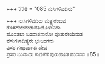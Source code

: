 +++
title = "085 ನುಸಿಗಳಿವದಿರು"

+++
ನುಸಿಗಳಿವದಿರು ಮತ್ರ್ಯರೆಂಬವ  
ರೊಸಗೆಯಮರಾವತಿಯೊಳೇನಿದು  
ಹೊಸತಲಾ ಬಂದಾತನಾರೋ ಪೂತುರೇಯೆನುತ   
ವಸುಗಳಾದಿತ್ಯರು ಭುಜಂಗಮ  
ವಿಸರ ಗಂಧರ್ವಾದಿ ದೇವ  
ಪ್ರಸರ ಬಂದುದು ಕಾಣಿಕೆಗೆ ಪುರುಹೂತ ನಂದನನ     ॥85॥